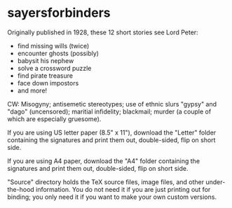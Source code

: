 # sayersforbinders
Originally published in 1928, these 12 short stories see Lord Peter:
* find missing wills (twice)
* encounter ghosts (possibly)
* babysit his nephew
* solve a crossword puzzle
* find pirate treasure
* face down impostors
* and more!

CW: Misogyny; antisemetic stereotypes; use of ethnic slurs "gypsy" and "dago" (uncensored); maritial infidelity; blackmail; murder (a couple of which are especially gruesome).

If you are using US letter paper (8.5" x 11"), download the "Letter" folder containing the signatures and print them out, double-sided, flip on short side.

If you are using A4 paper, download the "A4" folder containing the signatures and print them out, double-sided, flip on short side.

"Source" directory holds the TeX source files, image files, and other under-the-hood information. You do not need it if you are just printing out for binding; you only need it if you want to make your own custom versions.
